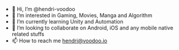 - 👋 Hi, I’m @hendri-voodoo
- 👀 I’m interested in Gaming, Movies, Manga and Algorithm
- 🌱 I’m currently learning Unity and Automation
- 💞️ I’m looking to collaborate on Android, iOS and any mobile native related stuffs
- 📫 How to reach me hendri@voodoo.io

<!---
hendri-voodoo/hendri-voodoo is a ✨ special ✨ repository because its `README.md` (this file) appears on your GitHub profile.
You can click the Preview link to take a look at your changes.
--->
